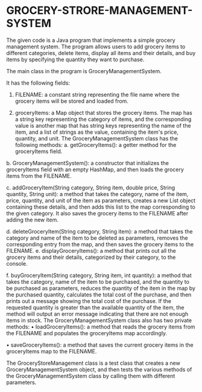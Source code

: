 # GROCERY-STRORE-MANAGEMENT-SYSTEM

The given code is a Java program that implements a simple grocery management system. The program allows users to add grocery items to different categories, delete items, display all items and their details, and buy items by specifying the quantity they want to purchase.

 The main class in the program is GroceryManagementSystem. 

It has the following fields: 
1.	FILENAME: a constant string representing the file name where the grocery items will be stored and loaded from. 

2.	groceryItems: a Map object that stores the grocery items. The map has a string key representing the category of items, and the corresponding value is another map that has string keys representing the name of the item, and a list of strings as the value, containing the item's price, quantity, and unit. 
The GroceryManagementSystem class has the following methods: 
a.	getGroceryItems(): a getter method for the groceryItems field. 

b.	GroceryManagementSystem(): a constructor that initializes the groceryItems field with an empty HashMap, and then loads the grocery items from the FILENAME.


c.	addGroceryItem(String category, String item, double price, String quantity, String unit): a method that takes the category, name of the item, price, quantity, and unit of the item as parameters, creates a new List object containing these details, and then adds this list to the map corresponding to the given category. It also saves the grocery items to the FILENAME after adding the new item. 

d.	deleteGroceryItem(String category, String item): a method that takes the category and name of the item to be deleted as parameters, removes the corresponding entry from the map, and then saves the grocery items to the FILENAME. 
e.	displayGroceryItems(): a method that prints out all the grocery items and their details, categorized by their category, to the console.

f.	buyGroceryItem(String category, String item, int quantity): a method that takes the category, name of the item to be purchased, and the quantity to be purchased as parameters, reduces the quantity of the item in the map by the purchased quantity, calculates the total cost of the purchase, and then prints out a message showing the total cost of the purchase. If the requested quantity is greater than the available quantity of the item, the method will output an error message indicating that there are not enough items in stock. 
The GroceryManagementSystem class also has two private methods:
•	loadGroceryItems(): a method that reads the grocery items from the FILENAME and populates the groceryItems map accordingly. 

•	saveGroceryItems(): a method that saves the current grocery items in the groceryItems map to the FILENAME. 


The GroceryStoreManagement class is a test class that creates a new GroceryManagementSystem object, and then tests the various methods of the GroceryManagementSystem class by calling them with different parameters.




